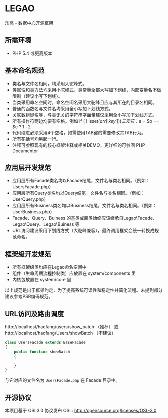 # LEGAO

乐高 - 数据中心开源框架

## 所需环境
* PHP 5.4 或更高版本

## 基本命名规范

* 类名与文件名相同，均采用大驼峰式。
* 类属性和类方法均采用小驼峰式，类常量全部大写加下划线，内部变量名不做限制（建议小写下划线）。
* 当类采用命名空间时，命名空间名采用大驼峰且应与其所在的目录名相同。
* 普通的函数名与文件名均采用全小写加下划线方式。
* 关联数组键名等，与类无关的字符串字面量建议采用全小写加下划线方式。
* 所有操作符两边均要有空格。例如 if ( ! isset($arr['key'])) 三元符：$a = $b == $c ? 1 : 2
* 代码缩进必须采用4个空格，如需使用TAB键的需要修改其TAB行为。
* 所有花括号均另起一行。
* 注释可参照现有的核心框架注释或相关DEMO，更详细的可参阅 PHP Documentor

## 应用层开发规范

* 应用层所有Facade类名均以Facade结尾，文件名与类名相同。（例如：UsersFacade.php）
* 应用层所有Query类名均以Query结尾，文件名与类名相同。（例如：UserQuery.php）
* 应用层所有Business类名均以Business结尾，文件名与类名相同。（例如：UserBusiness.php）
* Facade、Query、Buiness 的基类或超类始终应该继承自Legao\Facade、Legao\Query、Legao\Buiness 等
* URL访问建议采用下划线方式（大驼峰兼容），最终调用框架会统一转换成规范命名。

## 框架级开发规范

* 所有框架级类均应在Legao命名空间中
* 组件（生命周期流程控制类）应放置在 system/components 里
* 内核包放置在 system/core 里

以上规范是出于框架约定，为了提高系统可读性和稳定性并简化流程。未提到部分建议参考PSR编码规范。

## URL访问及路由调度

http://localhost/haofang/users/show\_batch （推荐）
或 http://localhost/haofang/Users/showBatch （不建议）

```php
class UsersFacade extends BaseFacade
{
	public function showBatch
	{

	}
}
```
与它对应的文件名为 `UsersFacade.php` 在 Facade 目录中。

## 开源协议
本项目基于 OSL3.0 协议发布
OSL: http://opensource.org/licenses/OSL-3.0
